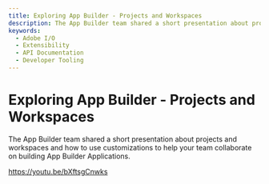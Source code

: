 ```yaml
---
title: Exploring App Builder - Projects and Workspaces
description: The App Builder team shared a short presentation about projects and workspaces and how to use customizations to help your team collaborate on building App Builder Applications.  
keywords:
  - Adobe I/O
  - Extensibility
  - API Documentation
  - Developer Tooling  
---
```


# Exploring App Builder - Projects and Workspaces

The App Builder team shared a short presentation about projects and workspaces and how to use customizations to help your team collaborate on building App Builder Applications.

<Media slots="video"/>

https://youtu.be/bXftsgCnwks
